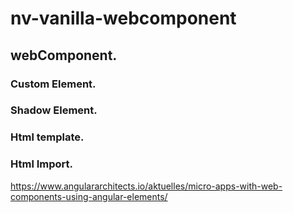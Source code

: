 # nv-vanilla-webcomponent


## webComponent.
### Custom Element.
### Shadow Element.
### Html template.
### Html Import.
https://www.angulararchitects.io/aktuelles/micro-apps-with-web-components-using-angular-elements/